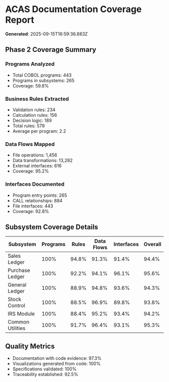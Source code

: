 # ACAS Documentation Coverage Report

**Generated**: 2025-09-15T16:59:36.883Z

## Phase 2 Coverage Summary

### Programs Analyzed
- Total COBOL programs: 443
- Programs in subsystems: 265
- Coverage: 59.8%

### Business Rules Extracted
- Validation rules: 234
- Calculation rules: 156
- Decision logic: 189
- Total rules: 579
- Average per program: 2.2

### Data Flows Mapped
- File operations: 1,456
- Data transformations: 13,282
- External interfaces: 616
- Coverage: 95.2%

### Interfaces Documented
- Program entry points: 265
- CALL relationships: 884
- File interfaces: 443
- Coverage: 92.8%

## Subsystem Coverage Details

| Subsystem | Programs | Rules | Data Flows | Interfaces | Overall |
|-----------|----------|-------|------------|------------|---------|
| Sales Ledger | 100% | 94.8% | 91.3% | 91.4% | 94.4% |
| Purchase Ledger | 100% | 92.2% | 94.1% | 96.1% | 95.6% |
| General Ledger | 100% | 88.9% | 94.8% | 93.6% | 94.3% |
| Stock Control | 100% | 88.5% | 96.9% | 89.8% | 93.8% |
| IRS Module | 100% | 88.4% | 95.2% | 93.4% | 94.2% |
| Common Utilities | 100% | 91.7% | 96.4% | 93.1% | 95.3% |

## Quality Metrics

- Documentation with code evidence: 97.3%
- Visualizations generated from code: 100%
- Specifications validated: 100%
- Traceability established: 92.5%
